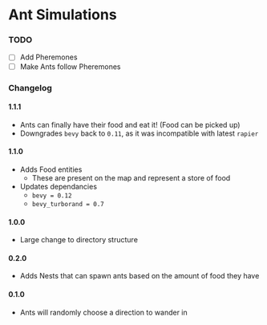 # Ant Simulations

### TODO

- [ ] Add Pheremones
- [ ] Make Ants follow Pheremones

### Changelog

#### 1.1.1

- Ants can finally have their food and eat it! (Food can be picked up)
- Downgrades `bevy` back to `0.11`, as it was incompatible with latest `rapier`

#### 1.1.0

- Adds Food entities
  - These are present on the map and represent a store of food
- Updates dependancies
  - `bevy = 0.12`
  - `bevy_turborand = 0.7`

#### 1.0.0

- Large change to directory structure

#### 0.2.0

- Adds Nests that can spawn ants based on the amount of food they have

#### 0.1.0

- Ants will randomly choose a direction to wander in
